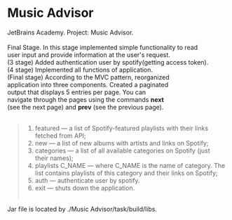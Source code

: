 # Music Advisor
JetBrains Academy. Project: Music Advisor.</br></br>
Final Stage. In this stage implemented simple functionality to read</br>
user input and provide information at the user's request.</br>
(3 stage) Added authentication user by spotify(getting access token).</br>
(4 stage) Implemented all functions of application.</br>
(Final stage) According to the MVC pattern, reorganized </br>
application into three components. Created a paginated</br>
output that displays 5 entries per page. You can</br>
navigate through the pages using the commands <b>next</b></br>
(see the next page) and <b>prev</b> (see the previous page).</br></br>
>1. featured — a list of Spotify-featured playlists with their links</br>
> fetched from API;</br>
>2. new — a list of new albums with artists and links on Spotify;</br>
>3. categories — a list of all available categories on Spotify (just</br>
> their names);</br>
>4. playlists C_NAME — where C_NAME is the name of category. The</br>
> list contains playlists of this category and their links on Spotify;</br>
>5. auth — authenticate user by spotify.</br>
>6. exit — shuts down the application.</br></br>

Jar file is located by ./Music Advisor/task/build/libs.






